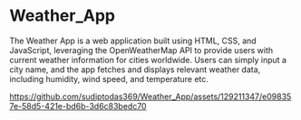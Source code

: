 # Weather_App
The Weather App is a web application built using HTML, CSS, and JavaScript, leveraging the OpenWeatherMap API to provide users with current weather information for cities worldwide. Users can simply input a city name, and the app fetches and displays relevant weather data, including humidity, wind speed, and temperature etc.

https://github.com/sudiptodas369/Weather_App/assets/129211347/e098357e-58d5-421e-bd6b-3d6c83bedc70
